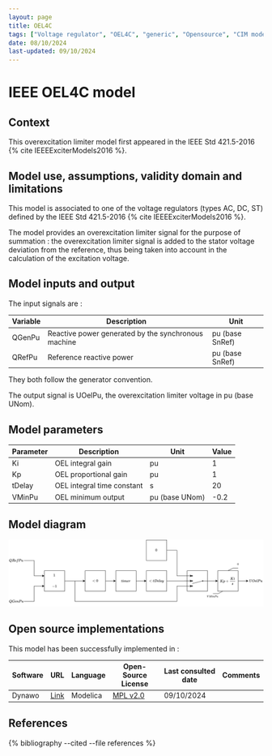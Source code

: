 ```yaml
---
layout: page
title: OEL4C
tags: ["Voltage regulator", "OEL4C", "generic", "Opensource", "CIM model", "RMS", "phasor", "MRL4", "Single phase", "IEEE", "dynawo", "#236"]
date: 08/10/2024
last-updated: 09/10/2024
---
```

# IEEE OEL4C model

## Context

This overexcitation limiter model first appeared in the IEEE Std 421.5-2016 {% cite IEEEExciterModels2016 %}.

## Model use, assumptions, validity domain and limitations

This model is associated to one of the voltage regulators (types AC, DC, ST) defined by the IEEE Std 421.5-2016 {% cite IEEEExciterModels2016 %}.

The model provides an overexcitation limiter signal for the purpose of summation : the overexcitation limiter signal is added to the stator voltage deviation from the reference, thus being taken into account in the calculation of the excitation voltage.

## Model inputs and output

The input signals are :

| Variable | Description | Unit |
| -------- | ----------- | ---- |
| QGenPu | Reactive power generated by the synchronous machine | pu (base SnRef) |
| QRefPu | Reference reactive power | pu (base SnRef) |

They both follow the generator convention.

The output signal is UOelPu, the overexcitation limiter voltage in pu (base UNom).

## Model parameters

| Parameter | Description | Unit | Value |
| --------- | ----------- | ---- | ----- |
| Ki | OEL integral gain | pu | 1 |
| Kp | OEL proportional gain | pu | 1 |
| tDelay | OEL integral time constant | s | 20 |
| VMinPu | OEL minimum output | pu (base UNom) | -0.2 |

## Model diagram

![OEL4C](/pages/models/regulations/oel/OEL4C/OEL4C.drawio.svg)

## Open source implementations

This model has been successfully implemented in :

| Software      | URL | Language | Open-Source License | Last consulted date | Comments |
| ------------- | --- | -------- | ------------------- | ------------------- | -------- |
| Dynawo | [Link](https://github.com/dynawo/dynawo) | Modelica | [MPL v2.0](https://www.mozilla.org/en-US/MPL/2.0/)  | 09/10/2024 |  |

## References

{% bibliography --cited --file references  %}
